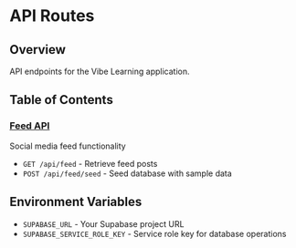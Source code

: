 # API Routes

## Overview

API endpoints for the Vibe Learning application.

## Table of Contents

### [Feed API](./feed/README.md)

Social media feed functionality

- `GET /api/feed` - Retrieve feed posts
- `POST /api/feed/seed` - Seed database with sample data

## Environment Variables

- `SUPABASE_URL` - Your Supabase project URL
- `SUPABASE_SERVICE_ROLE_KEY` - Service role key for database operations
